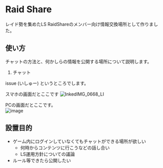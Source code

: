 # Raid Share

レイド勢を集めたLS RaidShareのメンバー向け情報交換場所として作りました。


## 使い方

チャットの方法と、何かしらの情報を公開する場所について説明します。

1. チャット

issue (いしゅー) というところでします。

スマホの画面だとここです
![InkedIMG_0668_LI](https://user-images.githubusercontent.com/39856549/106035329-57327a00-6117-11eb-9756-34afb8d5bf1d.jpg)

PCの画面だとここです。  
![image](https://user-images.githubusercontent.com/39856549/106035942-0707e780-6118-11eb-82b3-535e079e48c1.png)




## 設置目的

* ゲーム内にログインしていなくてもチャットができる場所が欲しい
	* 何時からコンテンツに行こうなどの話し合い
	* LS運用方針についての議論
* ルール等できたら公開したい


